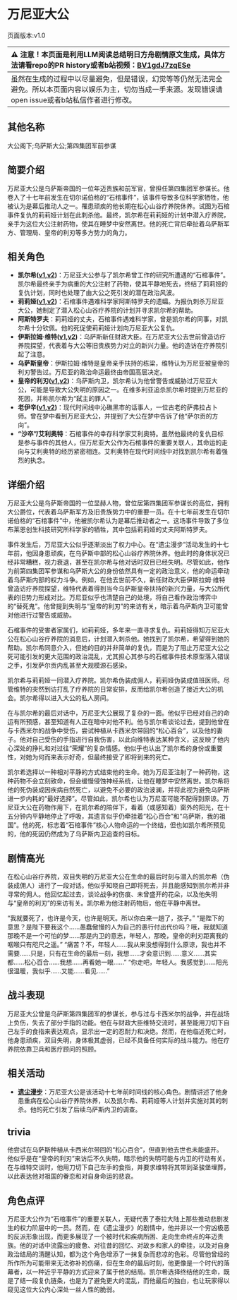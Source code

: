 # 万尼亚大公
页面版本:v1.0
 

| :warning: 注意！本页面是利用LLM阅读总结明日方舟剧情原文生成，具体方法请看repo的PR history或者b站视频：[BV1gdJ7zqESe](https://www.bilibili.com/video/BV1gdJ7zqESe/)         |
|:----------------------------|
| 虽然在生成的过程中以尽量避免，但是错误，幻觉等等仍然无法完全避免。所以本页面内容以娱乐为主，切勿当成一手来源。发现错误请open issue或者b站私信作者进行修改。|



## 其他名称
大公阁下;乌萨斯大公;第四集团军前参谋
## 简要介绍
万尼亚大公是乌萨斯帝国的一位年迈贵族和前军官，曾担任第四集团军参谋长。他卷入了十七年前发生在切尔诺伯格的“石棺事件”，该事件导致多位科学家牺牲，他被认为是幕后推动人之一。罹患顽疾的他长期在松心山谷疗养院休养。试图为石棺事件复仇的莉莉娅计划在此刺杀他。最终，凯尔希在莉莉娅的计划中潜入疗养院，亲手为这位大公注射药物，使其在睡梦中安然离世。他的死亡背后牵扯着乌萨斯军方、管理局、皇帝的利刃等多方势力的角力。
## 相关角色
-   **凯尔希([v1](char_003_kalts.md),[v2](../char_v3/char_003_kalts.md))**：万尼亚大公参与了凯尔希曾工作的研究所遭遇的“石棺事件”。凯尔希最终亲手为病重的大公注射了药物，使其平静地死去，终结了莉莉娅的复仇计划，同时也处理了由大公之死引发的潜在政治风波。
-   **莉莉娅([v1](extended_char_li_li_ya.md),[v2](../char_v3/extended_char_li_li_ya.md))**：石棺事件遇难科学家阿斯特罗夫的遗孀。为报仇刺杀万尼亚大公，她制定了潜入松心山谷疗养院的计划并寻求凯尔希的帮助。
-   **阿斯特罗夫**：莉莉娅的丈夫，石棺事件遇难科学家，曾是凯尔希的同事，对凯尔希十分钦佩。他的死促使莉莉娅计划向万尼亚大公复仇。
-   **伊斯拉姆·维特([v1](extended_char_8af9ec.md),[v2](../char_v3/extended_char_8af9ec.md))**：乌萨斯新任财政大臣。在万尼亚大公去世前曾造访疗养院探望，代表着与大公等旧贵族势力对立的新兴力量。他的造访在疗养院引起了注意。
-   **乌萨斯皇帝**：伊斯拉姆·维特是皇帝亲手扶持的栋梁，维特认为万尼亚被皇帝的利刃警告过。万尼亚的政治命运最终由帝国高层决定。
-   **皇帝的利刃([v1](extended_char_87573b.md),[v2](../char_v3/extended_char_huang_di_de_li_ren.md))**：乌萨斯内卫，凯尔希认为他曾警告或威胁过万尼亚大公，可能是导致大公失明的原因之一。在维多利亚追杀凯尔希时提到万尼亚的死因，并称凯尔希为“弑主的罪人”。
-   **老伊辛([v1](extended_char_lao_yi_xin.md),[v2](../char_v3/extended_char_lao_yi_xin.md))**：现代时间线中沁礁黑市的话事人，一位古老的萨弗拉占卜师。曾在梦中看到万尼亚大公，并提到了大公在梦中告诉了他“萨尔贡的方向”。
-   **“沙卒”/艾利奥特**：石棺事件的幸存科学家艾利奥特。虽然他最终的复仇目标是参与事件的其他人，但万尼亚大公作为石棺事件的重要关联人，其命运的走向与艾利奥特的经历紧密相连。艾利奥特在现代时间线中对找到凯尔希有着强烈的执念。
## 详细介绍
万尼亚大公是乌萨斯帝国的一位显赫人物，曾位居第四集团军参谋长的高位，拥有大公爵位，代表着乌萨斯军方及旧贵族势力中的重要一员。在十七年前发生在切尔诺伯格的“石棺事件”中，他被凯尔希认为是幕后推动者之一。这场事件导致了多位布莱恩创生科技研究所科学家的牺牲，其中包括莉莉娅的丈夫阿斯特罗夫。

事件发生后，万尼亚大公似乎逐渐淡出了权力中心。在“遗尘漫步”活动发生的十七年前，他因身患顽疾，在乌萨斯中部的松心山谷疗养院休养。他此时的身体状况已经非常糟糕，视力衰退，甚至在凯尔希与他对话时双目已经失明。尽管如此，他作为前第四集团军参谋和乌萨斯大公的身份依然具有一定的政治意义，他的命运牵动着乌萨斯内部的权力斗争。例如，在他去世前不久，新任财政大臣伊斯拉姆·维特曾造访疗养院探望，维特代表着得到当今乌萨斯皇帝扶持的新兴力量，与大公所代表的旧势力形成对比。万尼亚似乎也清楚自己的处境，将自己看作政治博弈中的“替死鬼”。他曾提到失明与“皇帝的利刃”的来访有关，暗示着乌萨斯内卫可能曾对他进行过警告或威胁。

石棺事件的受害者家属们，如莉莉娅，多年来一直寻求复仇。莉莉娅得知万尼亚大公在松心山谷疗养院的消息后，计划潜入刺杀他。她找到了凯尔希，希望得到她的帮助。凯尔希同意介入，但她的目的并非简单的复仇，而是为了阻止万尼亚大公之死可能引发的更大范围的政治混乱，尤其担心其参与的石棺事件技术原型落入错误之手，引发萨尔贡内乱甚至大规模源石感染。

凯尔希与莉莉娅一同潜入疗养院。凯尔希伪装成佣人，莉莉娅伪装成值班医师。尽管维特的突然到访打乱了疗养院的日常安排，反而给凯尔希创造了接近大公的机会。凯尔希得以进入大公的私人房间。

在与凯尔希的最后对话中，万尼亚大公展现了复杂的一面。他似乎已经对自己的命运有所预感，甚至知道有人正在暗中对他不利。他与凯尔希谈论过去，提到他曾在与卡西米尔的战争中受伤，尝试种植从卡西米尔带回的“松心百合”，以及他的妻子。他对自己受伤的手指进行自我伤害，以此向维特表达某种含义，这反映了他内心深处的挣扎和对过往“荣耀”的复杂情感。他似乎也认出了凯尔希的身份或重要性，对她为何而来表示好奇，但最终接受了即将到来的死亡。

凯尔希选择以一种相对平静的方式结束他的生命。她为万尼亚注射了一种药物，这种药物不会立刻致命，但会缓慢侵蚀神经系统，让他在睡梦中安然离世。凯尔希将他的死伪装成因疾病自然死亡，以避免不必要的政治波澜，并将此视为避免乌萨斯进一步内耗的“最好选择”。尽管如此，凯尔希也认为万尼亚可能不配得到原谅。万尼亚大公在药物作用下，在凯尔希的陪伴下，看着（或感知着）窗外的阳光，在十五分钟内平静地停止了呼吸，其遗言似乎仍牵挂着“松心百合”和“乌萨斯，我的祖国”。他的死，标志着“石棺事件”核心人物命运的一个终结，但也如凯尔希所预见的，他的死因仍然成为了乌萨斯内卫追查的目标。
## 剧情高光
在松心山谷疗养院，双目失明的万尼亚大公在生命的最后时刻与潜入的凯尔希（伪装成佣人）进行了一段对话。他似乎知晓自己即将死去，并且能感知到凯尔希并非寻常的佣人。他回忆起过去，谈论战争的伤痕、未曾盛开的花朵，以及他失明与“皇帝的利刃”的来访有关。凯尔希为他注射药物后，他在平静中离世。

“我就要死了，也许是今天，也许是明天。所以你白来一趟了，孩子。”
“是陛下的意思？是陛下要我这个......愚蠢傲慢的人为自己的愚行付出代价吗？哦，我就知道那晚不是一个可怕的梦......那是内卫的意志，年轻人，那晚，皇帝的利刃距离我的咽喉只有咫尺之遥。”
“痛苦？不，年轻人......我从来没想得到什么原谅，我也并不需要......只是，只有在生命的最后一刻，我想......才会意识到......意义......其实都......松心百合......我想......再看她一眼......”
“你走吧，年轻人。我感觉到......阳光很温暖，我似乎......又能......看见......”
## 战斗表现
万尼亚大公曾是乌萨斯第四集团军的参谋长，参与过与卡西米尔的战争，并在战场上负伤，失去了部分手指的功能。他在与财政大臣维特交流时，甚至能用刀切下自己左手的食指来表达观点，显示出一定的忍耐力和决绝。然而，在他临近死亡时，他身患顽疾，双目失明，身体极其虚弱，已经不具备任何实际的战斗能力。他在疗养院依靠卫兵和医疗顾问的照顾。
## 相关活动
-   **[遗尘漫步](../stories/act18d0.md)**：万尼亚大公是该活动十七年前时间线的核心角色。剧情讲述了他身患重病在松心山谷疗养院休养，以及凯尔希、莉莉娅等人计划并实施对其的刺杀。他的死亡引发了后续乌萨斯内卫的调查。
## trivia
他尝试在乌萨斯种植从卡西米尔带回的“松心百合”，但直到他去世也未能盛开。
他似乎是在“皇帝的利刃”来访后不久失明，暗示他的失明可能与内卫的行动有关。
在与维特交谈时，他用刀切下自己左手的食指，并要求维特将其带到圣骏堡埋葬，以此表达他对祖国的眷恋和对自身命运的悲哀。
## 角色点评
万尼亚大公作为“石棺事件”的重要关联人，无疑代表了泰拉大陆上那些推动悲剧发生的权力阶层中的一员。然而，在《遗尘漫步》的剧情中，他并非以一个穷凶极恶的反派形象出现，而更多展现了一个被时代和疾病所困、走向生命终点的年迈贵族。他的对话中流露出的疲惫、对往昔的回忆、对故乡和家人的牵挂，以及对自身政治结局的清醒认知，都为这个角色增添了一抹复杂而悲凉的色彩。尽管他曾经的所作所为可能带来无法弥补的伤痛，但在生命的最后时刻，他更像是一个时代的落幕者，以一种近乎平静的方式迎来了属于他的结局。凯尔希选择终结他的生命，既是了结一段复仇链条，也是为了避免更大的混乱，而他最后的独白，也让玩家得以窥见这位大公内心深处一丝人性的脆弱。